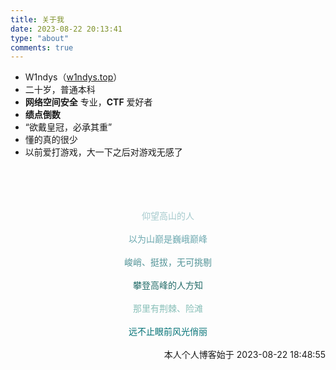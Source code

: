```yaml
---
title: 关于我
date: 2023-08-22 20:13:41
type: "about"
comments: true
---
```


- W1ndys（[w1ndys.top](https://www.w1ndys.top/)）
- 二十岁，普通本科
- **网络空间安全** 专业，**CTF** 爱好者
- **绩点倒数**
- “欲戴皇冠，必承其重”
- 懂的真的很少
- 以前爱打游戏，大一下之后对游戏无感了

<br>

<br>

<br>

<br>

<div align="center">
  <font color='#a4c9cc'> 仰望高山的人 </font>
</div>

<br>

<div align="center">
  <font color='#6ca8af'> 以为山巅是巍峨巅峰 </font>
</div>

<br>

<div align="center">
  <font color='#509296'> 峻峭、挺拔，无可挑剔 </font>
</div>

<br>

<div align="center">
  <font color='#226b68'> 攀登高峰的人方知 </font>
</div>

<br>

<div align="center">
  <font color='#88bfb8'> 那里有荆棘、险滩 </font>
</div>

<br>

<div align="center">
  <font color='#007175'> 远不止眼前风光俏丽 </font>
</div>


<br>

<div align="right">
本人个人博客始于 2023-08-22 18:48:55
</div>

